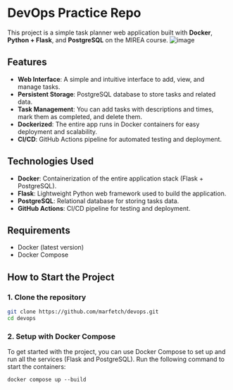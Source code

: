 # DevOps Practice Repo

This project is a simple task planner web application built with **Docker**, **Python + Flask**, and **PostgreSQL** on the MIREA course.
![image](https://github.com/user-attachments/assets/2fb5a372-dfc3-4944-b080-952cee61953c)


## Features

- **Web Interface**: A simple and intuitive interface to add, view, and manage tasks.
- **Persistent Storage**: PostgreSQL database to store tasks and related data.
- **Task Management**: You can add tasks with descriptions and times, mark them as completed, and delete them.
- **Dockerized**: The entire app runs in Docker containers for easy deployment and scalability.
- **CI/CD**: GitHub Actions pipeline for automated testing and deployment.

## Technologies Used

- **Docker**: Containerization of the entire application stack (Flask + PostgreSQL).
- **Flask**: Lightweight Python web framework used to build the application.
- **PostgreSQL**: Relational database for storing tasks data.
- **GitHub Actions**: CI/CD pipeline for testing and deployment.
  
## Requirements

- Docker (latest version)
- Docker Compose

## How to Start the Project

### 1. Clone the repository

```bash
git clone https://github.com/marfetch/devops.git
cd devops
```
### 2. Setup with Docker Compose
To get started with the project, you can use Docker Compose to set up and run all the services (Flask and PostgreSQL).
Run the following command to start the containers:
```
docker compose up --build

